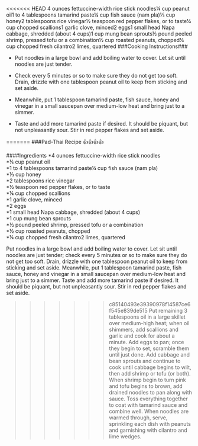 <<<<<<< HEAD
4 ounces fettuccine-width rice stick noodles¼ cup peanut oil1 to 4 tablespoons tamarind paste¼ cup fish sauce (nam pla)⅓ cup honey2 tablespoons rice vinegar½ teaspoon red pepper flakes, or to taste¼ cup chopped scallions1 garlic clove, minced2 eggs1 small head Napa cabbage, shredded (about 4 cups)1 cup mung bean sprouts½ pound peeled shrimp, pressed tofu or a combination½ cup roasted peanuts, chopped¼ cup chopped fresh cilantro2 limes, quartered
###Cooking Instructions###

+ Put noodles in a large bowl and add boiling water to cover. Let sit until noodles are just tender.

+ Check every 5 minutes or so to make sure they do not get too soft. Drain, drizzle with one tablespoon peanut oil to keep from sticking and set aside.

+ Meanwhile, put 1 tablespoon tamarind paste, fish sauce, honey and vinegar in a small saucepan over medium-low heat and bring just to a simmer.

+ Taste and add more tamarind paste if desired. It should be piquant, but not unpleasantly sour. Stir in red pepper flakes and set aside.


=======
###Pad-Thai Recipe :+1::+1::+1::+1:

####Ingredients
  *4 ounces fettuccine-width rice stick noodles<br>
  *¼ cup peanut oil<br>
  *1 to 4 tablespoons tamarind paste¼ cup fish sauce (nam pla)<br>
  *⅓ cup honey<br>
  *2 tablespoons rice vinegar<br>
  *½ teaspoon red pepper flakes, or to taste<br>
  *¼ cup chopped scallions<br>
  *1 garlic clove, minced<br>
  *2 eggs<br>
  *1 small head Napa cabbage, shredded (about 4 cups)<br>
  *1 cup mung bean sprouts<br>
  *½ pound peeled shrimp, pressed tofu or a combination<br>
  *½ cup roasted peanuts, chopped<br>
  *¼ cup chopped fresh cilantro2 limes, quartered<br>

Put noodles in a large bowl and add boiling water to cover. Let sit until noodles are just tender; check every 5 minutes or so to make sure they do not get too soft. Drain, drizzle with one tablespoon peanut oil to keep from sticking and set aside. Meanwhile, put 1 tablespoon tamarind paste, fish sauce, honey and vinegar in a small saucepan over medium-low heat and bring just to a simmer. Taste and add more tamarind paste if desired. It should be piquant, but not unpleasantly sour. Stir in red pepper flakes and set aside.
>>>>>>> c85140493e39390978f14587ce6f545e839de515
Put remaining 3 tablespoons oil in a large skillet over medium-high heat; when oil shimmers, add scallions and garlic and cook for about a minute. Add eggs to pan; once they begin to set, scramble them until just done. Add cabbage and bean sprouts and continue to cook until cabbage begins to wilt, then add shrimp or tofu (or both).
When shrimp begin to turn pink and tofu begins to brown, add drained noodles to pan along with sauce. Toss everything together to coat with tamarind sauce and combine well. When noodles are warmed through, serve, sprinkling each dish with peanuts and garnishing with cilantro and lime wedges.
